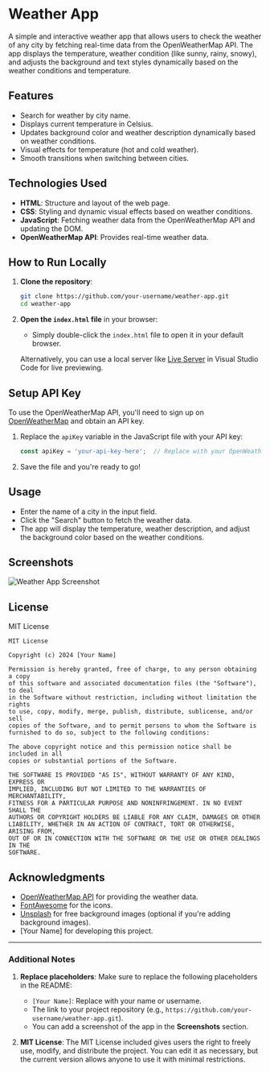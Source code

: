 

# Weather App

A simple and interactive weather app that allows users to check the weather of any city by fetching real-time data from the OpenWeatherMap API. The app displays the temperature, weather condition (like sunny, rainy, snowy), and adjusts the background and text styles dynamically based on the weather conditions and temperature.

## Features

- Search for weather by city name.
- Displays current temperature in Celsius.
- Updates background color and weather description dynamically based on weather conditions.
- Visual effects for temperature (hot and cold weather).
- Smooth transitions when switching between cities.

## Technologies Used

- **HTML**: Structure and layout of the web page.
- **CSS**: Styling and dynamic visual effects based on weather conditions.
- **JavaScript**: Fetching weather data from the OpenWeatherMap API and updating the DOM.
- **OpenWeatherMap API**: Provides real-time weather data.

## How to Run Locally

1. **Clone the repository**:

   ```bash
   git clone https://github.com/your-username/weather-app.git
   cd weather-app
   ```

2. **Open the `index.html` file** in your browser:
   - Simply double-click the `index.html` file to open it in your default browser.
   
   Alternatively, you can use a local server like [Live Server](https://marketplace.visualstudio.com/items?itemName=ritwickdey.LiveServer) in Visual Studio Code for live previewing.

## Setup API Key

To use the OpenWeatherMap API, you'll need to sign up on [OpenWeatherMap](https://openweathermap.org/) and obtain an API key.

1. Replace the `apiKey` variable in the JavaScript file with your API key:

   ```javascript
   const apiKey = 'your-api-key-here';  // Replace with your OpenWeatherMap API key
   ```

2. Save the file and you're ready to go!

## Usage

- Enter the name of a city in the input field.
- Click the "Search" button to fetch the weather data.
- The app will display the temperature, weather description, and adjust the background color based on the weather conditions.
  
## Screenshots

![Weather App Screenshot](screenshots/weather-app-screenshot.png)

## License

MIT License

```
MIT License

Copyright (c) 2024 [Your Name]

Permission is hereby granted, free of charge, to any person obtaining a copy
of this software and associated documentation files (the "Software"), to deal
in the Software without restriction, including without limitation the rights
to use, copy, modify, merge, publish, distribute, sublicense, and/or sell
copies of the Software, and to permit persons to whom the Software is
furnished to do so, subject to the following conditions:

The above copyright notice and this permission notice shall be included in all
copies or substantial portions of the Software.

THE SOFTWARE IS PROVIDED "AS IS", WITHOUT WARRANTY OF ANY KIND, EXPRESS OR
IMPLIED, INCLUDING BUT NOT LIMITED TO THE WARRANTIES OF MERCHANTABILITY,
FITNESS FOR A PARTICULAR PURPOSE AND NONINFRINGEMENT. IN NO EVENT SHALL THE
AUTHORS OR COPYRIGHT HOLDERS BE LIABLE FOR ANY CLAIM, DAMAGES OR OTHER
LIABILITY, WHETHER IN AN ACTION OF CONTRACT, TORT OR OTHERWISE, ARISING FROM,
OUT OF OR IN CONNECTION WITH THE SOFTWARE OR THE USE OR OTHER DEALINGS IN THE
SOFTWARE.
```

## Acknowledgments

- [OpenWeatherMap API](https://openweathermap.org/) for providing the weather data.
- [FontAwesome](https://fontawesome.com/) for the icons.
- [Unsplash](https://unsplash.com/) for free background images (optional if you're adding background images).
- [Your Name] for developing this project.

---

### Additional Notes

1. **Replace placeholders**: Make sure to replace the following placeholders in the README:
   - `[Your Name]`: Replace with your name or username.
   - The link to your project repository (e.g., `https://github.com/your-username/weather-app.git`).
   - You can add a screenshot of the app in the **Screenshots** section.

2. **MIT License**: The MIT License included gives users the right to freely use, modify, and distribute the project. You can edit it as necessary, but the current version allows anyone to use it with minimal restrictions.
